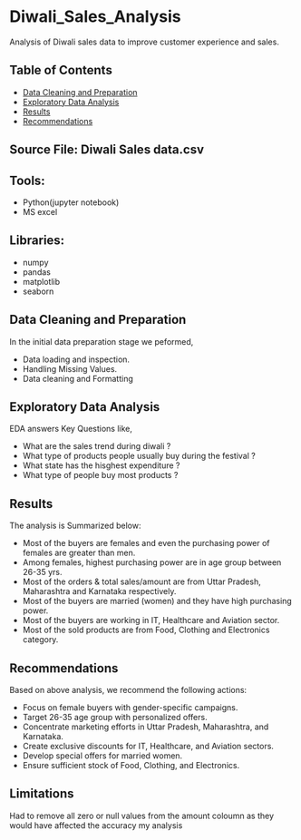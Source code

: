 # Diwali_Sales_Analysis
Analysis of Diwali sales data to improve customer experience and sales.

## Table of Contents
- [Data Cleaning and Preparation](#data-cleaning-and-preparation)
- [Exploratory Data Analysis](#exploratory-data-analysis)
- [Results](#results)
- [Recommendations](#recommendations)

## Source File: Diwali Sales data.csv
## Tools: 
- Python(jupyter notebook)
- MS excel
## Libraries: 
- numpy
- pandas
- matplotlib
- seaborn

## Data Cleaning and Preparation
In the initial data preparation stage we peformed,
- Data loading and inspection.
- Handling Missing Values.
- Data cleaning and Formatting

## Exploratory Data Analysis 
EDA answers Key Questions like,
- What are the sales trend during diwali ?
- What type of products people usually buy during the festival ?
- What state has the hisghest expenditure ?
- What type of people buy most products ?

## Results 
The analysis is Summarized below:
- Most of the buyers are females and even the purchasing power of females are greater than men.
- Among females, highest purchasing power are in age group between 26-35 yrs.
- Most of the orders & total sales/amount are from Uttar Pradesh, Maharashtra and Karnataka respectively.
- Most of the buyers are married (women) and they have high purchasing power.
- Most of the buyers are working in IT, Healthcare and Aviation sector.
- Most of the sold products are from Food, Clothing and Electronics category.

## Recommendations
Based on above analysis, we recommend the following actions:
- Focus on female buyers with gender-specific campaigns.
- Target 26-35 age group with personalized offers.
- Concentrate marketing efforts in Uttar Pradesh, Maharashtra, and Karnataka.
- Create exclusive discounts for IT, Healthcare, and Aviation sectors.
- Develop special offers for married women.
- Ensure sufficient stock of Food, Clothing, and Electronics.

## Limitations
Had to remove all zero or null values from the amount coloumn as they would have affected the accuracy my analysis


  

